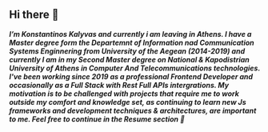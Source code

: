 ## Hi there 👋

***I’m Konstantinos Kalyvas and currently i am leaving in Athens.
I have a Master degree form the Departemnt of Information nad Communication Systems Enginnering from University of the Aegean (2014-2019) and currently I am in my Second Master degree on National & Kapodistrian University of Athens in Computer And Telecommunications technologies. I've been working since 2019 as a professional Frontend Developer and occasionally as a Full Stack with Rest Full APIs intergrations.
My motivation is to be challenged with projects that require me to work outside my comfort and knowledge set, as continuing to learn new Js frameworks and development techniques & architectures, are important to me. Feel free to continue in the Resume section 🎉***

<!--
**pateras95/pateras95** is a ✨ _special_ ✨ repository because its `README.md` (this file) appears on your GitHub profile.

Here are some ideas to get you started:

- 🔭 I’m currently working on ...
- 🌱 I’m currently learning ...
- 👯 I’m looking to collaborate on ...
- 🤔 I’m looking for help with ...
- 💬 Ask me about ...
- 📫 How to reach me: ...
- 😄 Pronouns: ...
- ⚡ Fun fact: ...
-->
